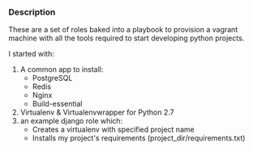 ### Description

These are a set of roles baked into a playbook to provision a vagrant machine with all the tools required to start developing python projects.

I started with:

1. A common app to install:
	* PostgreSQL
	* Redis
	* Nginx
	* Build-essential
2. Virtualenv & Virtualenvwrapper for Python 2.7
3. an example django role which:
	* Creates a virtualenv with specified project name
	* Installs my project's requirements (project_dir/requirements.txt)

